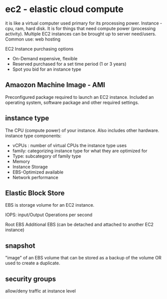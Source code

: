 # ec2 - elastic cloud compute
it is like a virtual computer used primary for its processing power.
Instance - cpu, ram, hard disk. It is for things that need compute power (processing activity).
Multiple EC2 instances can be brought up to server need/users.
Common use: web hosting

EC2 Instance purchasing options
* On-Demand
expensive, flexible
* Reserved
purchased for a set time period (1 or 3 years)
* Spot
you bid for an instance type


## Amaozon Machine Image - AMI
Preconfigured package required to launch an EC2 instance. Included an operating system, software package and other required settings.

## instance type
The CPU (compute power) of your instance. Also includes other hardware.
instance type components:
* vCPUs : number of virtual CPUs the instance type uses
* family: categorizing instance type for what they are optimized for
* Type: subcategory of family type
* Memory
* Instance Storage
* EBS-Optimized available
* Network performance

## Elastic Block Store
EBS is storage volume for an EC2 instance.

IOPS: input/Output Operations per second

Root EBS
Additional EBS (can be detached and attached to another EC2 instance)


## snapshot
"image" of an EBS volume that can be stored as a backup of the volume OR used to create a duplicate.

## security groups
allow/deny traffic at instance level

